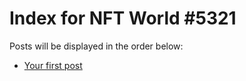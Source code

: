 # Index for NFT World #5321
Posts will be displayed in the order below:

- [Your first post](./001-first.md)

